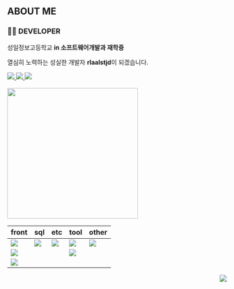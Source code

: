 ## ABOUT ME 

### 👨‍💻 DEVELOPER

 <p>성일정보고등학교 <strong> in 소프트웨어개발과 재학중</strong></p>
 <p>열심히 노력하는 성실한 개발자 <strong>rlaalstjd</strong>이 되겠습니다.</p>

<div>
<a href = "https://dlclfh.notion.site/DLCLFH-PROFILE-113ab60c1049448dbd99cccf4ff90d16?pvs=4"> <img src="https://img.shields.io/badge/나의 노션 -white.svg?style=flat&logo=notion&logoColor=000000"> 
</a> 
<a href = "https://velog.io/@dlclfh0404">
   <img src="https://img.shields.io/badge/나의 벨로그 -white.svg?style=flat&logo=velog&logoColor=#20C997">
</a>
<a href="mailto:dlclfh0404@naver.com">
  <img src="https://img.shields.io/badge/메일 -white.svg?style=flat&logo=naver&logoColor=#03C75A">
</a>
</div>
<br>

<img width="300" src="https://github-readme-stats.vercel.app/api/top-langs/?username=dlclfh0404&layout=donut" />


| front | sql | etc | tool | other |
 | :------- | :--------- | :-------- | :------| :------ |
 | <img src="https://img.shields.io/badge/CSS3-white.svg?style=flat-square&logo=CSS3&logoColor=1572B6"> | <img src="https://img.shields.io/badge/Oracle-white.svg?style=flat-square&logo=oracle&logoColor=F80000"> |  <img src="https://img.shields.io/badge/Notion-white.svg?style=flat-square&logo=notion&logoColor=000000"> | <img src="https://img.shields.io/badge/vscode-white.svg?style=flat-square&logo=visualstudiocode&logoColor=007ACC"> | <img src="https://img.shields.io/badge/Python-white.svg?style=flat-square&logo=python&logoColor=3776AB">
| <img src="https://img.shields.io/badge/html5-white.svg?style=flat-square&logo=html5&logoColor=E34F26"> | | | <img src="https://img.shields.io/badge/eclipse-white.svg?style=flat-square&logo=eclipseide&logoColor=2C2255"> 
| <img src="https://img.shields.io/badge/JS-white.svg?style=flat-square&logo=javascript&logoColor=F7DF1E"> |

<div align="right">
<a href="https://hits.seeyoufarm.com"><img src="https://hits.seeyoufarm.com/api/count/incr/badge.svg?url=https%3A%2F%2Fgithub.com%2Fdlclfh0404%2F&count_bg=%23D9E4E9&title_bg=%231B191D&icon=pixabay.svg&icon_color=%23D5DBCD&title=%EB%B0%A9+%EB%AC%B8+%EC%9E%90&edge_flat=false"/></a>
</div>
   





   
